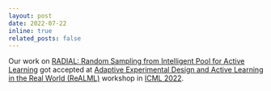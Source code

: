 ```yaml
---
layout: post
date: 2022-07-22
inline: true
related_posts: false
---
```


Our work on [RADIAL: Random Sampling from Intelligent Pool for Active Learning](https://realworldml.github.io/files/cr/paper51.pdf) got accepted at [Adaptive Experimental Design and Active Learning in the Real World (ReALML)](https://realworldml.github.io/icml2022/) workshop in [ICML 2022](https://icml.cc/Conferences/2022).
